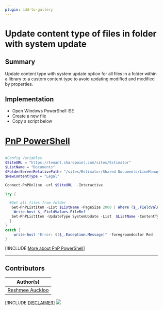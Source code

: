 ```yaml
---
plugin: add-to-gallery
---
```


# Update content type of files in folder with system update

## Summary

Update content type with system update option for all files in a folder within a library to a custom content type to avoid updating modified and modified by properties.

## Implementation

- Open Windows PowerShell ISE
- Create a new file
- Copy a script  below


# [PnP PowerShell](#tab/pnpps)
```powershell

#Config Variables
$SiteURL = "https://tenant.sharepoint.com/sites/Estimator"
$ListName = "Documents" 
$FolderServerRelativePath= "/sites/Estimator/Shared Documents/LineManagement"
$NewContentType = "Legal"

Connect-PnPOnline -url $SiteURL  -Interactive
 
Try {

  #Get all files from folder
   Get-PnPListItem -List $ListName -PageSize 2000 | Where {$_.FieldValues.FileRef -like "$FolderServerRelativePath*" -and $_.FileSystemObjectType -eq "File"  } | ForEach-Object {
    Write-host $_.FieldValues.FileRef
   Set-PnPListItem -UpdateType SystemUpdate -List  $ListName -ContentType $NewContentType -Identity $_
  }
}
catch {
    write-host "Error: $($_.Exception.Message)" -foregroundcolor Red
}
```
[!INCLUDE [More about PnP PowerShell](../../docfx/includes/MORE-PNPPS.md)]

***

## Contributors

| Author(s) |
|-----------|
| [Reshmee Auckloo](https://github.com/reshme011) |

[!INCLUDE [DISCLAIMER](../../docfx/includes/DISCLAIMER.md)]
<img src="https://pnptelemetry.azurewebsites.net/script-samples/scripts/spo-list-update-contenttype-systemupdate" aria-hidden="true" />
